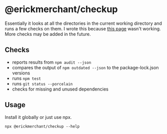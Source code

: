 # @erickmerchant/checkup

Essentially it looks at all the directories in the current working directory and runs a few checks on them. I wrote this because [this page](https://david-dm.org/erickmerchant) wasn't working. More checks may be added in the future.

## Checks

- reports results from `npm audit --json`
- compares the output of `npm outdated --json` to the package-lock.json versions
- runs `npm test`
- runs `git status --porcelain`
- checks for missing and unused dependencies

## Usage

Install it globally or just use npx.

```
npx @erickmerchant/checkup --help
```
